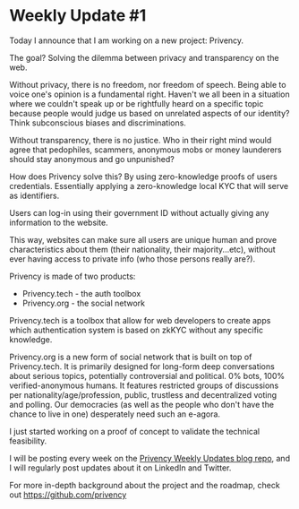 # Weekly Update #1

Today I announce that I am working on a new project: Privency.

The goal? Solving the dilemma between privacy and transparency on the web.

Without privacy, there is no freedom, nor freedom of speech. Being able to voice one's opinion is a fundamental right. Haven't we all been in a situation where we couldn't speak up or be rightfully heard on a specific topic because people would judge us based on unrelated aspects of our identity? Think subconscious biases and discriminations.

Without transparency, there is no justice. Who in their right mind would agree that pedophiles, scammers, anonymous mobs or money launderers should stay anonymous and go unpunished?

How does Privency solve this? By using zero-knowledge proofs of users credentials. Essentially applying a zero-knowledge local KYC that will serve as identifiers.

Users can log-in using their government ID without actually giving any information to the website.

This way, websites can make sure all users are unique human and prove characteristics about them (their nationality, their majority...etc), without ever having access to private info (who those persons really are?).

Privency is made of two products:
- Privency.tech - the auth toolbox
- Privency.org - the social network

Privency.tech is a toolbox that allow for web developers to create apps which authentication system is based on zkKYC without any specific knowledge.

Privency.org is a new form of social network that is built on top of Privency.tech. 
It is primarily designed for long-form deep conversations about serious topics, potentially controversial and political. 0% bots, 100% verified-anonymous humans. It features restricted groups of discussions per nationality/age/profession, public, trustless and decentralized voting and polling. Our democracies (as well as the people who don't have the chance to live in one) desperately need such an e-agora.

I just started working on a proof of concept to validate the technical feasibility.

I will be posting every week on the [Privency Weekly Updates blog repo](https://github.com/privency/weekly-updates), and I will regularly post updates about it on LinkedIn and Twitter.

For more in-depth background about the project and the roadmap, check out https://github.com/privency
